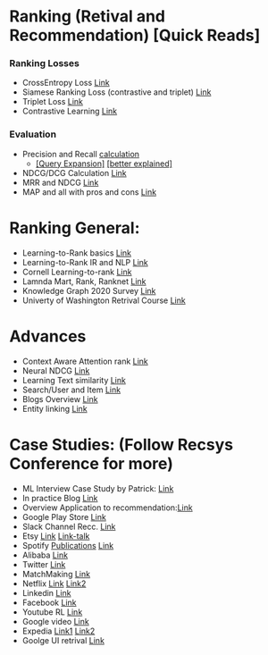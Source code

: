 # Ranking (Retival and Recommendation) [Quick Reads]

### Ranking Losses

- CrossEntropy Loss [Link](https://gombru.github.io/2018/05/23/cross_entropy_loss/)
- Siamese Ranking Loss (contrastive and triplet) [Link](https://gombru.github.io/2019/04/03/ranking_loss/)
- Triplet Loss [Link](https://omoindrot.github.io/triplet-loss)
- Contrastive Learning [Link](https://lilianweng.github.io/lil-log/2021/05/31/contrastive-representation-learning.html)

### Evaluation
- Precision and Recall [calculation](https://blog.xrds.acm.org/2018/01/precision-recall-needed-search-engines/) 
  -  [[Query Expansion]](https://medium.com/@dtunkelang/in-search-of-recall-cf42f5f69da9) [[better explained]](https://opensourceconnections.com/blog/2016/03/30/search-precision-and-recall-by-example/)
- NDCG/DCG Calculation [Link](https://medium.com/@_init_/notes-on-the-ndcg-metric-used-in-the-visual-dialog-challenge-2019-90cf443b93dc) 
- MRR and NDCG [Link](https://medium.com/swlh/rank-aware-recsys-evaluation-metrics-5191bba16832)
- MAP and all with pros and cons [Link](https://medium.com/swlh/rank-aware-recsys-evaluation-metrics-5191bba16832)


# Ranking General:
- Learning-to-Rank basics [Link](https://www.nowpublishers.com/article/Details/INR-016)
- Learning-to-Rank IR and NLP [Link](https://www.iro.umontreal.ca/~nie/IFT6255/Books/Learning-to-rank.pdf)
- Cornell Learning-to-rank [Link](https://mimno.infosci.cornell.edu/papers/2017_fntir_tm_applications.pdf)
- Lamnda Mart, Rank, Ranknet [Link](https://www.microsoft.com/en-us/research/uploads/prod/2016/02/MSR-TR-2010-82.pdf)
- Knowledge Graph 2020 Survey [Link](https://arxiv.org/pdf/2003.00911.pdf) 
- Univerty of Washington Retrival Course [Link](https://www.coursera.org/learn/ml-clustering-and-retrieval/)



# Advances
- Context Aware Attention rank [Link](https://arxiv.org/pdf/2005.10084.pdf)
- Neural NDCG [Link](https://github.com/allegro/allRank)
- Learning Text similarity [Link](https://aclanthology.org/W16-1617.pdf)
- Search/User and Item [Link](https://cseweb.ucsd.edu/classes/fa17/cse291-b/reading/Rendle2010FM.pdf)
- Blogs Overview [Link](https://towardsdatascience.com/recommendation-system-series-part-1-an-executive-guide-to-building-recommendation-system-608f83e2630a)
- Entity linking [Link](https://staff.fnwi.uva.nl/m.derijke/wp-content/papercite-data/pdf/reinanda-2020-knowledge.pdf)



# Case Studies: (Follow Recsys Conference for more)
- ML Interview Case Study by Patrick: [Link](http://patrickhalina.com/posts/ml-systems-design-interview-guide/)
- In practice Blog [Link](https://towardsdatascience.com/recommender-systems-in-practice-cef9033bb23a)
- Overview Application to recommendation:[Link](http://mccormickml.com/2018/06/15/applying-word2vec-to-recommenders-and-advertising/) 
- Google Play Store [Link](https://deepmind.com/blog/article/Advanced-machine-learning-helps-Play-Store-users-discover-personalised-apps)
- Slack Channel Recc. [Link](https://slack.engineering/personalized-channel-recommendations-in-slack/)
- Etsy [Link](https://dl.acm.org/doi/abs/10.1145/3383313.3411480) [Link-talk](https://www.youtube.com/watch?v=UbytXZLqezo)
- Spotify [Publications](https://research.atspotify.com/publication/) [Link](https://dl.acm.org/doi/10.1145/3383313.3412248)
- Alibaba [Link](https://dl.acm.org/doi/10.1145/3383313.3412238)
- Twitter [Link](https://dl.acm.org/doi/10.1145/3383313.3418486)
- MatchMaking [Link](https://dl.acm.org/doi/10.1145/3383313.3411558)
- Netflix [Link](https://dl.acm.org/doi/10.1145/3383313.3418484) [Link2](https://research.netflix.com/research-area/recommendations)
- Linkedin [Link](https://www.youtube.com/watch?v=4mG7morAasw)
- Facebook [Link](https://www.youtube.com/watch?v=5xcd0V9m6Xs)
- Youtube RL [Link](https://www.youtube.com/watch?v=HEqQ2_1XRTs)
- Google video [Link](https://gofishdigital.com/video-search-results-using-machine-learning/)
- Expedia [Link1](http://ceur-ws.org/Vol-2959/paper3.pdf) [Link2](https://arxiv.org/abs/1910.03943)
- Goolge UI retrival [Link](https://arxiv.org/pdf/2110.07775.pdf)









